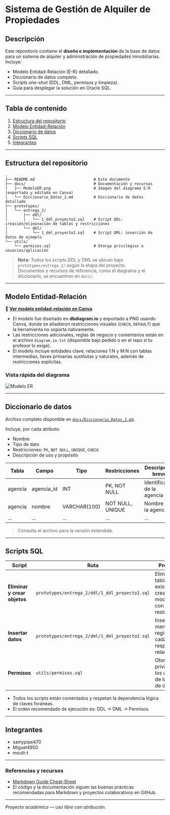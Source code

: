 # Sistema de Gestión de Alquiler de Propiedades

## Descripción

Este repositorio contiene el **diseño e implementación** de la base de datos para un sistema de alquiler y administración de propiedades inmobiliarias. Incluye:

- Modelo Entidad-Relación (E-R) detallado.
- Diccionario de datos completo.
- Scripts *one-shot* (DDL, DML, permisos y limpieza).
- Guía para desplegar la solución en Oracle SQL.

---

## Tabla de contenido

1. [Estructura del repositorio](#estructura-del-repositorio)
2. [Modelo Entidad-Relación](#modelo-entidad-relación)
3. [Diccionario de datos](#diccionario-de-datos)
4. [Scripts SQL](#scripts-sql)
5. [Integrantes](#integrantes)

---

## Estructura del repositorio

```text
.
├── README.md                          # Este documento
├── docs/                              # Documentación y recursos
│   ├── ModeloER.png                   # Imagen del diagrama E-R (exportada y editada en Canva)
│   └── Diccionario_Datos_2.md         # Diccionario de datos detallado
├── prototypes/
│   └── entrega_2/
│       ├── ddl/
│       │   └── 1_ddl_proyecto2.sql    # Script DDL: creación/eliminación de tablas y restricciones
│       └── dml/
│           └── 1_dml_proyecto2.sql    # Script DML: inserción de datos de ejemplo
└── utils/
    └── permisos.sql                   # Otorga privilegios a usuarios/aplicación
```

> **Nota:** Todos los scripts DDL y DML se ubican bajo `prototypes/entrega_2/` según la etapa del proyecto.  
> Documentos y recursos de referencia, como el diagrama y el diccionario, se encuentran en `docs/`.

---

## Modelo Entidad-Relación

🔗 **[Ver modelo entidad-relación en Canva](https://www.canva.com/design/DAGl-oL30ao/FoqAeF8UiuVoGc95kQF6jQ/edit?utm_content=DAGl-oL30ao&utm_campaign=designshare&utm_medium=link2&utm_source=sharebutton)**

- El modelo fue diseñado en **dbdiagram.io** y exportado a PNG usando Canva, donde se añadieron restricciones visuales (`CHECK`, `DEFAULT`) que la herramienta no soporta nativamente.
- Las restricciones adicionales, reglas de negocio y comentarios están en el archivo `diagram.io.txt` (disponible bajo pedido o en el repo si tu profesor lo exige).
- El modelo incluye entidades clave, relaciones 1:N y M:N con tablas intermedias, llaves primarias sustitutas y naturales, además de restricciones explícitas.

### Vista rápida del diagrama

![Modelo ER](docs/ModeloER.png)

---

## Diccionario de datos

Archivo completo disponible en [`docs/Diccionario_Datos_2.md`](docs/Diccionario_Datos_2.md).

Incluye, por cada atributo:
- Nombre
- Tipo de dato
- Restricciones: `PK`, `NOT NULL`, `UNIQUE`, `CHECK`
- Descripción de uso y propósito

| Tabla   | Campo        | Tipo           | Restricciones | Descripción breve           |
|---------|--------------|----------------|---------------|-----------------------------|
| agencia | agencia_id   | INT            | PK, NOT NULL  | Identificador de la agencia |
| agencia | nombre       | VARCHAR(100)   | NOT NULL, UNIQUE | Nombre de la agencia      |
| …       | …            | …              | …             | …                           |

> Consulta el archivo para la versión extendida.

---

## Scripts SQL

| Script                      | Ruta                                               | Propósito                                                  |
|-----------------------------|----------------------------------------------------|------------------------------------------------------------|
| **Eliminar y crear objetos**| `prototypes/entrega_2/ddl/1_ddl_proyecto2.sql`     | Elimina tablas si existen y crea todo el modelo E-R con restricciones |
| **Insertar datos**          | `prototypes/entrega_2/dml/1_dml_proyecto2.sql`     | Inserta al menos 10 registros en cada tabla, respetando relaciones    |
| **Permisos**                | `utils/permisos.sql`                               | Otorga privilegios a los usuarios de la base de datos               |

- Todos los scripts están comentados y respetan la dependencia lógica de claves foráneas.
- El orden recomendado de ejecución es: DDL → DML → Permisos.

---

## Integrantes

- samypipe470
- Miguel4950
- moutt-t

---

### Referencias y recursos

- [Markdown Guide Cheat-Sheet](https://www.markdownguide.org/cheat-sheet/)
- El código y la documentación siguen las buenas prácticas recomendadas para Markdown y proyectos colaborativos en GitHub.

---

_Proyecto académico — uso libre con atribución._
